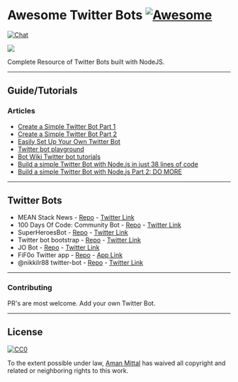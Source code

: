 # Awesome Twitter Bots [![Awesome][awesome-badge]][awesome-url]

[![Chat](https://badges.gitter.im/awesome-twitter-bots/Lobby.svg)][gitter-url]

![](http://i.imgur.com/ivEkO6x.jpg)

Complete Resource of Twitter Bots built with NodeJS.

---

## Guide/Tutorials

### Articles
* [Create a Simple Twitter Bot Part 1][simple-twitter-bot-pt1]
* [Create a Simple Twitter Bot Part 2][simple-twitter-bot-pt2]
* [Easily Set Up Your Own Twitter Bot][easy-twitter-bot-setup]
* [Twitter bot playground][twitter-bot-playground]
* [Bot Wiki Twitter bot tutorials][bot-wiki-node]
* [Build a simple Twitter Bot with Node.js in just 38 lines of code][bot-node-code]
* [Build a simple Twitter Bot with Node.js Part 2: DO MORE][bot-node-code2]

---

## Twitter Bots 
* MEAN Stack News - [Repo][msn-bot-repo] - [Twitter Link][msn-bot-twitter]
* 100 Days Of Code: Community Bot - [Repo][100doc-bot-repo] - [Twitter Link][100doc-bot-twitter]
* SuperHeroesBot - [Repo][super-hero-repo] - [Twitter Link][super-hero-twitter]
* Twitter bot bootstrap - [Repo][tbbs-repo] - [Twitter Link][tbbs-twitter]
* JO Bot - [Repo][jo-bot-repo] - [Twitter Link][jo-bot-twitter]
* FiF0o Twitter app - [Repo][fif00-bot-repo] - [App Link][fif00-bot-twitter]
* @nikkilr88 twitter-bot - [Repo](https://github.com/nikkilr88/twitter-bot) - [Twitter Link](https://twitter.com/GitLit000)

---

### Contributing
PR's are most welcome. Add your own Twitter Bot.

---

## License

[![CC0][license-badge]][license-url]

To the extent possible under law, [Aman Mittal][aman-github] has waived all copyright and related or neighboring rights to this work.

<!--links-->

<!--badges-->
[awesome-badge]: https://cdn.rawgit.com/sindresorhus/awesome/d7305f38d29fed78fa85652e3a63e154dd8e8829/media/badge.svg
[awesome-url]: https://github.com/sindresorhus/awesome

[gitter-bagde]: https://badges.gitter.im/awesome-twitter-bots/Lobby.svg
[gitter-url]: https://gitter.im/awesome-twitter-bots/Lobby?utm_source=badge&utm_medium=badge&utm_campaign=pr-badge&utm_content=badge

<!--articles-->
[simple-twitter-bot-pt1]: https://hackernoon.com/create-a-simple-twitter-bot-with-node-js-5b14eb006c08
[simple-twitter-bot-pt2]: https://community.risingstack.com/how-to-make-a-twitter-bot-with-node-js/
[easy-twitter-bot-setup]: https://medium.com/@spences10/easily-set-up-your-own-twitter-bot-4aeed5e61f7f#.y9n2l4496
[twitter-bot-playground]: https://github.com/spences10/twitter-bot-playground#twitter-bot-playground
[bot-wiki-node]: http://www.botwiki.org/tutorials/twitterbots/#tutorials-nodejs
[bot-node-code]: https://codeburst.io/build-a-simple-twitter-bot-with-node-js-in-just-38-lines-of-code-ed92db9eb078
[bot-node-code2]: https://codeburst.io/build-a-simple-twitter-bot-with-node-js-part-2-do-more-2ef1e039715d

<!--bots and code-->
[msn-bot-repo]: https://github.com/amandeepmittal/nodejs-tweet
[msn-bot-twitter]: https://twitter.com/nodejstweet
[100doc-bot-repo]: https://github.com/amandeepmittal/100DaysOfCode
[100doc-bot-twitter]: https://twitter.com/_100DaysOfCode
[super-hero-repo]: https://github.com/EQuimper/MyOwnChallenge-SuperHeroesTwitterBotCoding
[super-hero-twitter]: https://twitter.com/heroes_bot
[tbbs-repo]: https://github.com/spences10/twitter-bot-bootstrap
[tbbs-twitter]: https://twitter.com/droidscott
[jo-bot-repo]: https://github.com/javierojeda94/jo-twitter-bot
[jo-bot-twitter]: https://twitter.com/bot_javierojeda
[fif00-bot-repo]: https://github.com/FiF0o/twitterapp
[fif00-bot-twitter]: https://twitterapp-kxtpaplvot.now.sh/


<!--License-->
[license-badge]: http://mirrors.creativecommons.org/presskit/buttons/88x31/svg/cc-zero.svg
[license-url]: https://creativecommons.org/publicdomain/zero/1.0/

<!--people-->
[aman-github]: (https://github.com/amandeepmittal)
